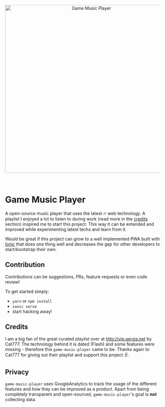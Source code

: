 <p align="center">
  <a href="https://gamemusicplayer.io">
    <img alt="Game Music Player" src="https://github.com/zwacky/game-music-player/blob/master/src/assets/logo/gamemusicplayer-logo-full.png?raw=true" width="546">
  </a>
</p>
<br>

# Game Music Player

A open-source music player that uses the latest 🔥 web technology.
A playlist I enjoyed a lot to listen to during work (read more in the [credits](#credits) section) inspired me to start this project. This way it can be extended and improved while experimenting latest techs and learn from it.

Would be great if this project can grow to a well implemented PWA built with [Ionic](https://ionicframework.com/) that does one thing well and decreases the gap for other developers to start/bootstrap their own.


## Contribution

Contributions can be suggestions, PRs, feature requests or even code review!

To get started simply:
- `yarn` or `npm install`
- `ionic serve`
- start hacking away!


## Credits

I am a big fan of the great curated playlist over at http://vip.aersia.net by Cat777. The technology behind it is dated (Flash) and some features were missing - therefore this `game-music-player` came to be. Thanks again to Cat777 for giving out their playlist and support this project ✌️.


## Privacy

`game-music-player` uses GoogleAnalytics to track the usage of the different features and how they can be improved as a product. Apart from being completely transparent and open-sourced, `game-music-player`'s goal is **not** collecting data.

